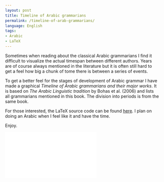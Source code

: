 ```yaml
---
layout: post
title: Timeline of Arabic grammarians
permalink: /timeline-of-arab-grammarians/
language: English
tags:
- Arabic
- LaTeX
---
```


Sometimes when reading about the classical Arabic grammarians I find it difficult to visualize the actual timespan between different authors. Years are of course always mentioned in the literature but it is often still hard to get a feel how big a chunk of tome there is between a series of events. 

To get a better feel for the stages of development of Arabic grammar I have made a graphical *Timeline of Arabic grammarians and their major works*. It is based on *The Arabic Linguistic tradition* by Bohas et al. (2006) and lists all grammarians mentioned in this book. The division into periods is from the same book. 

For those interested, the LaTeX source code can be found [here](https://github.com/andreasmhallberg/alt-timeline/blob/master/alt-timeline.tex). I plan on doing an Arabic when I feel like it and have the time.

Enjoy.

![alt-timeline](/images/alt-timeline.pdf)
